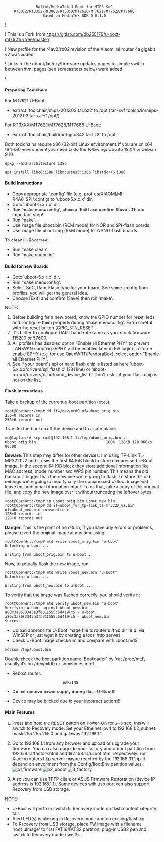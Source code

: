                   Ralink/MediaTek U-Boot for MIPS SoC
        RT3052/RT3352/RT3883/RT5350/MT7620/MT7621/MT7628/MT7688
                     Based on MediaTek SDK 5.0.1.0

!

! This is a Fork from https://gitlab.com/db260179/u-boot-mt7621/-/tree/master/

! New profile for the r4av2/rb02 revision of the Xiaomi mi router 4a gigabit v2 was added

! Links to the uboot/factory/firmware updates pages to simple switch between html pages (see screenshots below) were added

!

#### Preparing Toolchain

For MT7621 U-Boot:
- extract 'toolchain/mips-2012.03.tar.bz2' to /opt (tar -xvf toolchain/mips-2012.03.tar.xz -C /opt/)

For RT3XXX/MT7620/MT7628/MT7688 U-Boot:
- extract 'toolchain/buildroot-gcc342.tar.bz2' to /opt

Both toolchains require x86 (32-bit) Linux environment. If you are on x64 (64-bit)
environment you need to do the following:
Ubuntu 18.04 or Debian 9,10
```
dpkg --add-architecture i386

apt install libc6:i386 libncurses5:i386 libstdc++6:i386
```

#### Build Instructions

- Copy appropriate '.config' file (e.g. profiles/XIAOMI/MI-R4AG_SPI/.config)
  to 'uboot-5.x.x.x' dir.
- Goto 'uboot-5.x.x.x' dir.
- Run 'make menuconfig', choose [Exit] and confirm [Save]. This is important step!
- Run 'make'.
- Use image file uboot.bin (ROM mode) for NOR and SPI-flash boards.
- Use image file uboot.img (RAM mode) for NAND-flash boards.

To clean U-Boot tree:
- Run 'make clean'.
- Run 'make unconfig'.

#### Build for new Boards

- Goto 'uboot-5.x.x.x' dir.
- Run 'make menuconfig'.
- Select SoC, Ram, Flash type for your board. See some .config from profiles, you will get the general idea.
- Choose [Exit] and confirm [Save] then run 'make'.

NOTE:
1. Before building for a new board, know the GPIO number for reset, leds and configure them
   properly during 'make menuconfig'. Extra careful with the reset button (GPIO_BTN_RESET).
2. It's better to configure UART baud rate same as your stock firmware 115200 or 57600.
3. All profiles has disabled option "Enable all Ethernet PHY" to prevent LAN-WAN
   spoofing (EPHY will be enabled later in FW logic). To force enable EPHY (e.g. for
   use OpenWRT/PandoraBox), select option "Enable all Ethernet PHY".
4. See if your board's spi or nand flash chip is listed on here 'uboot-5.x.x.x/drivers/spi_flash.c' (281 line)
   or 'uboot-5.x.x.x/drivers/nand/nand_device_list.h'. Don't risk it if your flash chip is not on the list.

#### Flash Instructions

Take a backup of the current u-boot partition (`mtd0`):

  ```
  root@OpenWrt:/tmp# dd if=/dev/mtd0 of=uboot_orig.bin
  256+0 records in
  256+0 records out
  ```

Transfer the backup off the device and to a safe place:

  ```
  me@laptop:~# scp root@192.168.1.1:/tmp/uboot_orig.bin .
  uboot_orig.bin                                100%  128KB 128.0KB/s   00:00
  ```

**Beware**: This step may differ for other devices. I'm using TP-Link TL-MR3220v2 and it uses the first 64 KiB block to store compressed U-Boot image. In the second 64 KiB block they store additional information like MAC address, model number and WPS pin number. This means the old backup is bigger than the new one we're going to flash. To store the old settings we're going to modify only the compressed U-Boot image and leave the additional information intact. To do that, take a copy of the original file, and copy the new image over it without truncating the leftover bytes:

  ```
  root@OpenWrt:/tmp# cp uboot_orig.bin uboot_new.bin
  root@OpenWrt:/tmp# dd if=uboot_for_tp-link_tl-mr3220_v2.bin of=uboot_new.bin conv=notrunc
  128+0 records in
  128+0 records out
  ```

**Danger**: This is the point of no return, if you have any errors or problems, please revert the original image at any time using:

  ```
  root@OpenWrt:/tmp# mtd write uboot_orig.bin "u-boot"
  Unlocking u-boot ...

  Writing from uboot_orig.bin to u-boot ...
  ```

Now, to actually flash the new image, run:

  ```
  root@OpenWrt:/tmp# mtd write uboot_new.bin "u-boot"
  Unlocking u-boot ...

  Writing from uboot_new.bin to u-boot ...
  ```

To verify that the image was flashed correctly, you should verify it:

  ```
  root@OpenWrt:/tmp# mtd verify uboot_new.bin "u-boot"
  Verifying u-boot against uboot_new.bin ...
  a80c3a8683345a3fb311555c5d4194c5 - u-boot
  a80c3a8683345a3fb311555c5d4194c5 - uboot_new.bin
  Success
  ```

- Upload appropriate U-Boot image file to router's /tmp dir (e.g. via WinSCP or just wget it by creating a local http server).
- Check U-Boot image checksum and compare with uboot.md5:
```
md5sum /tmp/uboot.bin
```

Double check the boot partition name 'Bootloader' by 'cat /proc/mtd', usually it's on /dev/mtd0 or sometimes mtd1.
- Reboot router.

                             WARNING

- Do not remove power supply during flash U-Boot!!!
- Device may be bricked due to your incorrect actions!!!

#### Main Features

1. Press and hold the RESET button on Power-On for 2~3 sec, this will switch to Recovery mode. Set your Ethernet
   ipv4 to 192.168.1.2, subnet mask 255.255.255.0 and gateway 192.168.1.1.
2. Go to 192.168.1.1 from any browser and upload or upgrade your firmware. You can also upgrade your factory and u-boot
   partition from 192.168.1.1/factory.html and 192.168.1.1/uboot.html respectively.
   For Xiaomi routers http server maybe reached by the 192.168.31.1 ip, it depend on envoriment from the Config/BootEnv partition values.
![p1_firmware](https://user-images.githubusercontent.com/61657001/211550272-9ceafb1c-ac44-46fb-b075-481f90028733.jpg)
![p2_uboot](https://user-images.githubusercontent.com/61657001/211550325-30a38f46-d1da-4cb3-8ec2-b4fe76e6bb80.jpg)
![3_factory](https://user-images.githubusercontent.com/61657001/211550353-691cd6ec-b955-45d0-91ae-d2a6c4c97b74.jpg)

3. Also you can use TFTP client or ASUS Firmware Restoration (device IP-address is 192.168.1.1). Some devices with usb
   port can also support Recovery from USB storage.

NOTE:
- U-Boot will perform switch to Recovery mode on flash content integrity fail.
- Alert LED(s) is blinking in Recovery mode and on erasing/flashing.
- To Recovery from USB storage, place FW image with a filename 'root_uImage' to first
  FAT16/FAT32 partition, plug-in USB2 pen and switch to Recovery mode (see 3).

